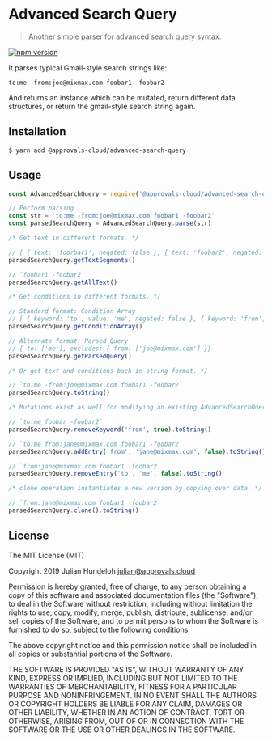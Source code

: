 # Advanced Search Query

> Another simple parser for advanced search query syntax.

[![npm version](https://badge.fury.io/js/%40approvals-cloud%2Fadvanced-search-query.svg)](https://badge.fury.io/js/%40approvals-cloud%2Fadvanced-search-query)

It parses typical Gmail-style search strings like:

```
to:me -from:joe@mixmax.com foobar1 -foobar2
```

And returns an instance which can be mutated, return different data structures, or return the gmail-style search string again.

## Installation

```shell
$ yarn add @approvals-cloud/advanced-search-query
```

## Usage

```javascript
const AdvancedSearchQuery = require('@approvals-cloud/advanced-search-query')

// Perform parsing
const str = 'to:me -from:joe@mixmax.com foobar1 -foobar2'
const parsedSearchQuery = AdvancedSearchQuery.parse(str)

/* Get text in different formats. */

// [ { text: 'foorbar1', negated: false }, { text: 'foobar2', negated: true } ]
parsedSearchQuery.getTextSegments()

// `foobar1 -foobar2`
parsedSearchQuery.getAllText()

/* Get conditions in different formats. */

// Standard format: Condition Array
// [ { keyword: 'to', value: 'me', negated: false }, { keyword: 'from', value: 'joe@mixmax.com', negated: true } ]
parsedSearchQuery.getConditionArray()

// Alternate format: Parsed Query
// { to: ['me'], excludes: { from: ['joe@mixmax.com'] }}
parsedSearchQuery.getParsedQuery()

/* Or get text and conditions back in string format. */

// `to:me -from:joe@mixmax.com foobar1 -foobar2`
parsedSearchQuery.toString()

/* Mutations exist as well for modifying an existing AdvancedSearchQuery structure. */

// `to:me foobar -foobar2`
parsedSearchQuery.removeKeyword('from', true).toString()

// `to:me from:jane@mixmax.com foobar1 -foobar2`
parsedSearchQuery.addEntry('from', 'jane@mixmax.com', false).toString()

// `from:jane@mixmax.com foobar1 -foobar2`
parsedSearchQuery.removeEntry('to', 'me', false).toString()

/* clone operation instantiates a new version by copying over data. */

// `from:jane@mixmax.com foobar1 -foobar2`
parsedSearchQuery.clone().toString()
```

## License

The MIT License (MIT)

Copyright 2019 Julian Hundeloh <julian@approvals.cloud>

Permission is hereby granted, free of charge, to any person obtaining a copy of this software and associated documentation files (the "Software"), to deal in the Software without restriction, including without limitation the rights to use, copy, modify, merge, publish, distribute, sublicense, and/or sell copies of the Software, and to permit persons to whom the Software is furnished to do so, subject to the following conditions:

The above copyright notice and this permission notice shall be included in all copies or substantial portions of the Software.

THE SOFTWARE IS PROVIDED "AS IS", WITHOUT WARRANTY OF ANY KIND, EXPRESS OR IMPLIED, INCLUDING BUT NOT LIMITED TO THE WARRANTIES OF MERCHANTABILITY, FITNESS FOR A PARTICULAR PURPOSE AND NONINFRINGEMENT. IN NO EVENT SHALL THE AUTHORS OR COPYRIGHT HOLDERS BE LIABLE FOR ANY CLAIM, DAMAGES OR OTHER LIABILITY, WHETHER IN AN ACTION OF CONTRACT, TORT OR OTHERWISE, ARISING FROM, OUT OF OR IN CONNECTION WITH THE SOFTWARE OR THE USE OR OTHER DEALINGS IN THE SOFTWARE.
